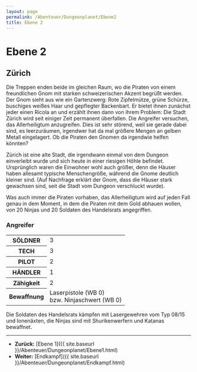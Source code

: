 ```yaml
---
layout: page
permalink: /Abenteuer/Dungeonplanet/Ebene2
title: Ebene 2
---
```


# Ebene 2

## Zürich

Die Treppen enden beide im gleichen Raum, wo die Piraten von einem freundlichen Gnom mit starken schweizerischen Akzent begrüßt werden. Der Gnom sieht aus wie ein Gartenzwerg: Rote Zipfelmütze, grüne Schürze, buschiges weißes Haar und gepflegter Backenbart. Er bietet ihnen zunächst jeder einen Ricola an und erzählt ihnen dann von ihrem Problem: Die Stadt Zürich wird seit einiger Zeit permanent überfallen. Die Angreifer versuchen, das Allerheiligtum anzugreifen. Dies ist sehr störend, weil sie gerade dabei sind, es leerzuräumen, irgendwer hat da mal größere Mengen an gelben Metall eingelagert. Ob die Piraten den Gnomen da irgendwie helfen könnten?

Zürich ist eine alte Stadt, die irgendwann einmal von dem Dungeon einverleibt wurde und sich heute in einer riesigen Höhle befindet. Ursprünglich waren die Einwohner wohl auch größer, denn die Häuser haben allesamt typische Menschengröße, während die Gnome deutlich kleiner sind. (Auf Nachfrage erklärt der Gnom, dass die Häuser stark gewachsen sind, seit die Stadt vom Dungeon verschluckt wurde).

Was auch immer die Piraten vorhaben, das Allerheiligtum wird auf jeden Fall genau in dem Moment, in dem die Piraten mit dem Gold abhauen wollen, von 20 Ninjas und 20 Soldaten des Handelsrats angegriffen.

### Angreifer

<table>
<tbody>
<tr><th>SÖLDNER</th><td>3</td></tr>
<tr><th>TECH</th><td>3</td></tr>
<tr><th>PILOT</th><td>2</td></tr>
<tr><th>HÄNDLER</th><td>1</td></tr>
<tr><th>Zähigkeit</th><td>2</td></tr>
<tr><th>Bewaffnung</th><td>Laserpistole (WB 0)<br/>
bzw. Ninjaschwert (WB 0)</td></tr>
</tbody>
</table>
Die Soldaten des Handelsrats kämpfen mit Lasergewehren vom Typ 08/15 und Ionenäxten, die Ninjas sind mit Shurikenwerfern und Katanas bewaffnet.


***
- **Zurück:** [Ebene 1]({{ site.baseurl }}/Abenteuer/Dungeonplanet/Ebene1.html)
- **Weiter:** [Endkampf]({{ site.baseurl }}/Abenteuer/Dungeonplanet/Endkampf.html)


